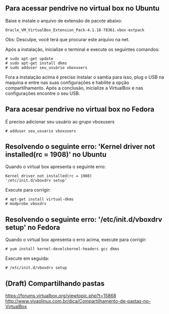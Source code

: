 Para acessar pendrive no virtual box no Ubuntu
---------------------------------------------

Baixe e instale o arquivo de extensão de pacote abaixo:

    Oracle_VM_VirtualBox_Extension_Pack-4.1.18-78361.vbox-extpack

Obs: Desculpe, você terá que procurar este arquivo na net.


Após a instalação, inicialize o terminal e execute os seguintes comandos:

    # sudo apt-get update
    # sudo apt-get install dkms
    # sudo adduser seu_usuário vboxusers

Fora a instalação acima é preciso instalar o samba para isso, plug o USB na maquina
e entre nas suas configurações e habilite a opção compartilhamento.
Após a conclusão, inicialize a VirtualBox e nas configurações encontre o seu USB.


Para acesar pendrive no virtual box no Fedora
---------------------------------------------

É preciso adicionar seu usuário ao grupo vboxusers

    # adduser seu_usuario vboxusers



Resolvendo o seguinte erro: 'Kernel driver not installed(rc = 1908)' no Ubuntu
------------------------------------------------------------------------------


Quando o virtual box apresenta o seguinte erro:

    Kernel driver not installed(rc = 1908)
    '/etc/init.d/vboxdrv setup'

Execute para corrigir:

    # apt-get install virtual-dkms
    # modprobe vboxdrv



Resolvendo o seguinte erro: '/etc/init.d/vboxdrv setup' no Fedora
-----------------------------------------------------------------


Quando o virtual box apresenta o erro acima, execute para corrigir:

	# yum install kernel-develckernel-headers gcc dkms

Execute  em seguida:

    # /etc/init.d/vboxdrv setup


(Draft) Compartilhando pastas
---

https://forums.virtualbox.org/viewtopic.php?t=15868
http://www.vivaolinux.com.br/dica/Compartilhamento-de-pastas-no-VirtualBox